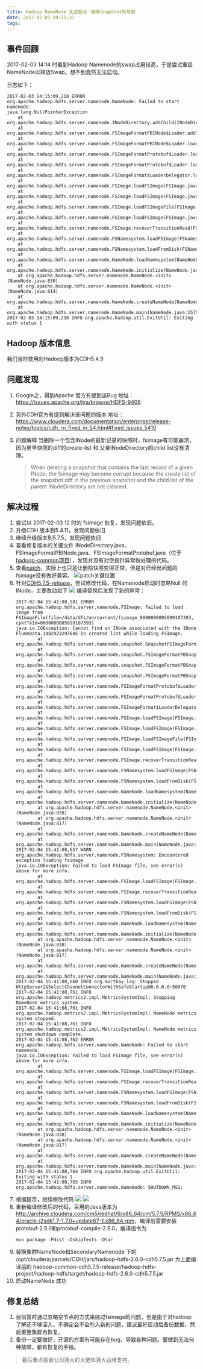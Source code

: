 ```yaml
---
title: Hadoop NameNode 无法启动：删除SnapShot所导致
date: 2017-02-05 20:25:37
tags:
---
```


## 事件回顾
2017-02-03 14:14 时看到Hadoop Namenode的swap占用较高，于是尝试重启NameNode以释放Swap。想不到竟然无法启动。

日志如下：

```
2017-02-03 14:15:09,218 ERROR org.apache.hadoop.hdfs.server.namenode.NameNode: Failed to start namenode.
java.lang.NullPointerException
    at org.apache.hadoop.hdfs.server.namenode.INodeDirectory.addChild(INodeDirectory.java:531)
    at org.apache.hadoop.hdfs.server.namenode.FSImageFormatPBINode$Loader.addToParent(FSImageFormatPBINode.java:252)
    at org.apache.hadoop.hdfs.server.namenode.FSImageFormatPBINode$Loader.loadINodeDirectorySection(FSImageFormatPBINode.java:202)
    at org.apache.hadoop.hdfs.server.namenode.FSImageFormatProtobuf$Loader.loadInternal(FSImageFormatProtobuf.java:261)
    at org.apache.hadoop.hdfs.server.namenode.FSImageFormatProtobuf$Loader.load(FSImageFormatProtobuf.java:180)
    at org.apache.hadoop.hdfs.server.namenode.FSImageFormat$LoaderDelegator.load(FSImageFormat.java:226)
    at org.apache.hadoop.hdfs.server.namenode.FSImage.loadFSImage(FSImage.java:929)
    at org.apache.hadoop.hdfs.server.namenode.FSImage.loadFSImage(FSImage.java:913)
    at org.apache.hadoop.hdfs.server.namenode.FSImage.loadFSImageFile(FSImage.java:732)
    at org.apache.hadoop.hdfs.server.namenode.FSImage.loadFSImage(FSImage.java:668)
    at org.apache.hadoop.hdfs.server.namenode.FSImage.recoverTransitionRead(FSImage.java:281)
    at org.apache.hadoop.hdfs.server.namenode.FSNamesystem.loadFSImage(FSNamesystem.java:1061)
    at org.apache.hadoop.hdfs.server.namenode.FSNamesystem.loadFromDisk(FSNamesystem.java:765)
    at org.apache.hadoop.hdfs.server.namenode.NameNode.loadNamesystem(NameNode.java:604)
    at org.apache.hadoop.hdfs.server.namenode.NameNode.initialize(NameNode.java:663)
    at org.apache.hadoop.hdfs.server.namenode.NameNode.<init>(NameNode.java:830)
    at org.apache.hadoop.hdfs.server.namenode.NameNode.<init>(NameNode.java:814)
    at org.apache.hadoop.hdfs.server.namenode.NameNode.createNameNode(NameNode.java:1507)
    at org.apache.hadoop.hdfs.server.namenode.NameNode.main(NameNode.java:1575)
2017-02-03 14:15:09,238 INFO org.apache.hadoop.util.ExitUtil: Exiting with status 1
```

## Hadoop 版本信息
我们当时使用的Hadoop版本为CDH5.4.9

## 问题发现
1. Google之，得到Apache 官方有提到该Bug
    地址：<https://issues.apache.org/jira/browse/HDFS-9406>
2. 另外CDH官方有提到解决该问题的版本
    地址：<https://www.cloudera.com/documentation/enterprise/release-notes/topics/cdh_rn_fixed_in_54.html#fixed_issues_5410>
3. 问题解释
    当删除一个包含INode的最新记录的快照时，fsimage有可能崩溃，因为更早快照的diff的create-list 和 父亲INodeDirectory的child list没有清理。

    >When deleting a snapshot that contains the last record of a given INode, the fsimage may become corrupt because the create list of the snapshot diff in the previous snapshot and the child list of the parent INodeDirectory are not cleaned.

## 解决过程
1. 尝试以 2017-02-03 12 时的 fsimage 恢复，发现问题依旧。
2. 升级CDH 版本到5.4.11，发现问题依旧
3. 继续升级版本到5.7.5，发现问题依旧
4. 查看修复版本的关键文件 INodeDirectory.java、FSImageFormatPBINode.java、FSImageFormatProtobuf.java（位于[hadoop-common项目](https://github.com/cloudera/hadoop-common)），发现并没有对空指针异常做处理的代码。
5. 查看[patch](https://issues.apache.org/jira/secure/attachment/12785614/HDFS-9406.branch-2.7.patch)，实际上也只是让删除快照变得正常，但是对已经出问题的fsimage没有做好兼容。
![patch关键位置](https://leanote.com/api/file/getImage?fileId=58971ff7ab64413f920015d1)
6. 针对[CDH5.7.5-release](https://github.com/cloudera/hadoop-common/tree/cdh5.7.5-release)，尝试修改代码，在Namenode启动时忽略Null 的INode，主要改动如下
    ![](https://leanote.com/api/file/getImage?fileId=58972421ab64413b8000166c)
    编译替换后发现了新的异常：
    ```
    2017-02-04 15:41:08,581 ERROR org.apache.hadoop.hdfs.server.namenode.FSImage: Failed to load image from FSImageFile(file=/data/dfs/nn/current/fsimage_0000000005899107393, cpktTxId=0000000005899107393)
    java.io.IOException: Cannot find an INode associated with the INode FlumeData.1482923297645 in created list while loading FSImage.
            at org.apache.hadoop.hdfs.server.namenode.snapshot.SnapshotFSImageFormat.loadCreated(SnapshotFSImageFormat.java:158)
            at org.apache.hadoop.hdfs.server.namenode.snapshot.FSImageFormatPBSnapshot$Loader.loadCreatedList(FSImageFormatPBSnapshot.java:244)
            at org.apache.hadoop.hdfs.server.namenode.snapshot.FSImageFormatPBSnapshot$Loader.loadDirectoryDiffList(FSImageFormatPBSnapshot.java:338)
            at org.apache.hadoop.hdfs.server.namenode.snapshot.FSImageFormatPBSnapshot$Loader.loadSnapshotDiffSection(FSImageFormatPBSnapshot.java:189)
            at org.apache.hadoop.hdfs.server.namenode.FSImageFormatProtobuf$Loader.loadInternal(FSImageFormatProtobuf.java:271)
            at org.apache.hadoop.hdfs.server.namenode.FSImageFormatProtobuf$Loader.load(FSImageFormatProtobuf.java:181)
            at org.apache.hadoop.hdfs.server.namenode.FSImageFormat$LoaderDelegator.load(FSImageFormat.java:226)
            at org.apache.hadoop.hdfs.server.namenode.FSImage.loadFSImage(FSImage.java:948)
            at org.apache.hadoop.hdfs.server.namenode.FSImage.loadFSImage(FSImage.java:932)
            at org.apache.hadoop.hdfs.server.namenode.FSImage.loadFSImageFile(FSImage.java:751)
            at org.apache.hadoop.hdfs.server.namenode.FSImage.loadFSImage(FSImage.java:682)
            at org.apache.hadoop.hdfs.server.namenode.FSImage.recoverTransitionRead(FSImage.java:291)
            at org.apache.hadoop.hdfs.server.namenode.FSNamesystem.loadFSImage(FSNamesystem.java:1096)
            at org.apache.hadoop.hdfs.server.namenode.FSNamesystem.loadFromDisk(FSNamesystem.java:778)
            at org.apache.hadoop.hdfs.server.namenode.NameNode.loadNamesystem(NameNode.java:609)
            at org.apache.hadoop.hdfs.server.namenode.NameNode.initialize(NameNode.java:670)
            at org.apache.hadoop.hdfs.server.namenode.NameNode.<init>(NameNode.java:838)
            at org.apache.hadoop.hdfs.server.namenode.NameNode.<init>(NameNode.java:817)
            at org.apache.hadoop.hdfs.server.namenode.NameNode.createNameNode(NameNode.java:1537)
            at org.apache.hadoop.hdfs.server.namenode.NameNode.main(NameNode.java:1605)
    2017-02-04 15:41:08,657 WARN org.apache.hadoop.hdfs.server.namenode.FSNamesystem: Encountered exception loading fsimage
    java.io.IOException: Failed to load FSImage file, see error(s) above for more info.
            at org.apache.hadoop.hdfs.server.namenode.FSImage.loadFSImage(FSImage.java:697)
            at org.apache.hadoop.hdfs.server.namenode.FSImage.recoverTransitionRead(FSImage.java:291)
            at org.apache.hadoop.hdfs.server.namenode.FSNamesystem.loadFSImage(FSNamesystem.java:1096)
            at org.apache.hadoop.hdfs.server.namenode.FSNamesystem.loadFromDisk(FSNamesystem.java:778)
            at org.apache.hadoop.hdfs.server.namenode.NameNode.loadNamesystem(NameNode.java:609)
            at org.apache.hadoop.hdfs.server.namenode.NameNode.initialize(NameNode.java:670)
            at org.apache.hadoop.hdfs.server.namenode.NameNode.<init>(NameNode.java:838)
            at org.apache.hadoop.hdfs.server.namenode.NameNode.<init>(NameNode.java:817)
            at org.apache.hadoop.hdfs.server.namenode.NameNode.createNameNode(NameNode.java:1537)
            at org.apache.hadoop.hdfs.server.namenode.NameNode.main(NameNode.java:1605)
    2017-02-04 15:41:08,660 INFO org.mortbay.log: Stopped HttpServer2$SelectChannelConnectorWithSafeStartup@0.0.0.0:50070
    2017-02-04 15:41:08,761 INFO org.apache.hadoop.metrics2.impl.MetricsSystemImpl: Stopping NameNode metrics system...
    2017-02-04 15:41:08,761 INFO org.apache.hadoop.metrics2.impl.MetricsSystemImpl: NameNode metrics system stopped.
    2017-02-04 15:41:08,761 INFO org.apache.hadoop.metrics2.impl.MetricsSystemImpl: NameNode metrics system shutdown complete.
    2017-02-04 15:41:08,762 ERROR org.apache.hadoop.hdfs.server.namenode.NameNode: Failed to start namenode.
    java.io.IOException: Failed to load FSImage file, see error(s) above for more info.
            at org.apache.hadoop.hdfs.server.namenode.FSImage.loadFSImage(FSImage.java:697)
            at org.apache.hadoop.hdfs.server.namenode.FSImage.recoverTransitionRead(FSImage.java:291)
            at org.apache.hadoop.hdfs.server.namenode.FSNamesystem.loadFSImage(FSNamesystem.java:1096)
            at org.apache.hadoop.hdfs.server.namenode.FSNamesystem.loadFromDisk(FSNamesystem.java:778)
            at org.apache.hadoop.hdfs.server.namenode.NameNode.loadNamesystem(NameNode.java:609)
            at org.apache.hadoop.hdfs.server.namenode.NameNode.initialize(NameNode.java:670)
            at org.apache.hadoop.hdfs.server.namenode.NameNode.<init>(NameNode.java:838)
            at org.apache.hadoop.hdfs.server.namenode.NameNode.<init>(NameNode.java:817)
            at org.apache.hadoop.hdfs.server.namenode.NameNode.createNameNode(NameNode.java:1537)
            at org.apache.hadoop.hdfs.server.namenode.NameNode.main(NameNode.java:1605)
    2017-02-04 15:41:08,764 INFO org.apache.hadoop.util.ExitUtil: Exiting with status 1
    2017-02-04 15:41:08,765 INFO org.apache.hadoop.hdfs.server.namenode.NameNode: SHUTDOWN_MSG:
    ```
7. 根据提示，继续修改代码 
    ![](https://leanote.com/api/file/getImage?fileId=58972421ab64413b8000166b)
    ![](https://leanote.com/api/file/getImage?fileId=58972421ab64413b8000166d)
8. 重新编译修改后的代码，采用的Java版本为<http://archive.cloudera.com/cm5/redhat/6/x86_64/cm/5.7.5/RPMS/x86_64/oracle-j2sdk1.7-1.7.0+update67-1.x86_64.rpm>，编译前需要安装protobuf-2.5.0和protobuf-compile-2.5.0，编译指令为
    ```
    mvn package -Pdist -DskipTests -Dtar
    ```
9. 替换集群NameNode和SecondaryNamenode 下的 /opt/cloudera/parcels/CDH/jars/hadoop-hdfs-2.6.0-cdh5.7.5.jar 为上面编译后的 hadoop-common-cdh5.7.5-release/hadoop-hdfs-project/hadoop-hdfs/target/hadoop-hdfs-2.6.0-cdh5.7.5.jar 
10. 启动NameNode 成功
## 修复总结
1. 目前暂时通过忽略空节点的方式来绕过fsimage的问题，但是由于对hadoop了解还不够深入，不确定会不会引入新的问题，建议最好启动后备份数据，然后重整集群再恢复。
2. 备份一定要做好，开源的方案有可能存在bug，导致各种问题。要做到无法何种故障，都有恢复的手段。

> 最后重点感谢公司强大的大佬和强大运维支持。













